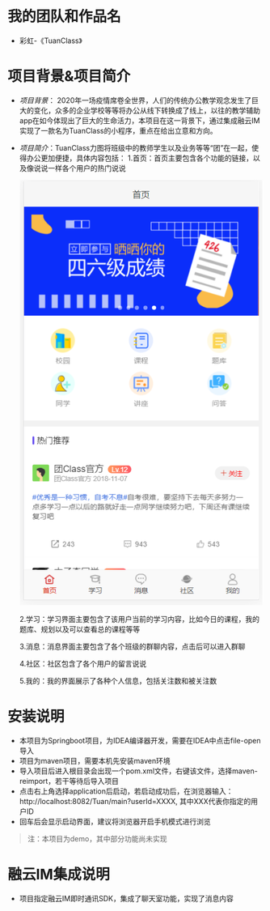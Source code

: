 # 我的团队和作品名

- 彩虹-《TuanClass》

# 项目背景&项目简介
-  *项目背景*： 2020年一场疫情席卷全世界，人们的传统办公教学观念发生了巨大的变化，众多的企业学校等等将办公从线下转换成了线上，以往的教学辅助app在如今体现出了巨大的生命活力，本项目在这一背景下，通过集成融云IM实现了一款名为TuanClass的小程序，重点在给出立意和方向。
- *项目简介*：TuanClass力图将班级中的教师学生以及业务等等“团”在一起，使得办公更加便捷，具体内容包括：
   1.首页：首页主要包含各个功能的链接，以及像说说一样各个用户的热门说说
   
   ![首页](image/main1.png)

   2.学习：学习界面主要包含了该用户当前的学习内容，比如今日的课程，我的题库、规划以及可以查看总的课程等等

   3.消息：消息界面主要包含了各个班级的群聊内容，点击后可以进入群聊

   4.社区：社区包含了各个用户的留言说说

   5.我的：我的界面展示了各种个人信息，包括关注数和被关注数



# 安装说明
- 本项目为Springboot项目，为IDEA编译器开发，需要在IDEA中点击file-open导入
- 项目为maven项目，需要本机先安装maven环境
- 导入项目后进入根目录会出现一个pom.xml文件，右键该文件，选择maven-reimport，若干等待后导入项目
- 点击右上角选择application后启动，若启动成功后，在浏览器输入：http://localhost:8082/Tuan/main?userId=XXXX, 其中XXX代表你指定的用户ID
- 回车后会显示启动界面，建议将浏览器开启手机模式进行浏览
>注：本项目为demo，其中部分功能尚未实现

# 融云IM集成说明
- 项目指定融云IM即时通讯SDK，集成了聊天室功能，实现了消息内容

